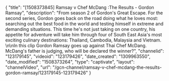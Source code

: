 {
    "title": "[1508373845] Ramsay v Chef McDang :The Results - Gordon Ramsay",
    "description": "From season 2 of Gordon's Great Escape. For the second series, Gordon goes back on the road doing what he loves most: searching out the best food in the world and testing himself in extreme and demanding situations. This time he's not just taking on one country, his appetite for adventure will take him through four of South East Asia's most exciting culinary destinations: Thailand, Cambodia, Malaysia and Vietnam. \n\nIn this clip Gordon Ramsay goes up against Thai Chef McDang. McDang's father is judging, who will be declared the winner?",
    "channelid": "123179145",
    "videoid": "123179426",
    "date_created": "1309963550",
    "date_modified": "1508373264",
    "type": "captivate",
    "layout": "channelVideo",
    "url": "\/gcn-channel\/ramsay-v-chef-mcdang-the-results-gordon-ramsay\/123179145-123179426"
}